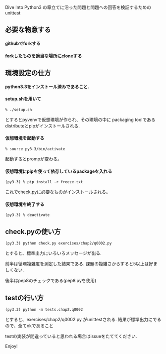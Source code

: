 Dive Into Python3 の章立てに沿った問題と問題への回答を検証するためのunittest

## 必要な物意する

#### githubでforkする

#### forkしたものを適当な場所にcloneする


## 環境設定の仕方

#### python3.3をインストール済みであること.

#### setup.shを用いて

    % ./setup.sh

とするとpyvenvで仮想環境が作られ、その環境の中に
packaging toolであるdistributeとpipがインストールされる.

#### 仮想環境を起動する

    % source py3.3/bin/activate

起動するとprompが変わる。

#### 仮想環境にpipを使って依存しているpackageを入れる

    (py3.3) % pip install -r freeze.txt

これでcheck.pyに必要なものがインストールされる。

#### 仮想環境を終了する

    (py3.3) % deactivate

## check.pyの使い方

    (py3.3) python check.py exercises/chap2/q0002.py

とすると、標準出力にいろいろメッセージが出る.

前半は循環複雑度を測定した結果である.
課題の複雑さからすると5以上は好ましくない.

後半はpep8のチェックである(pep8.pyを使用)


## testの行い方

    (py3.3) python -m tests.chap2.q0002

とすると、exercises/chap2/q0002.py がunittestされる.
結果が標準出力にでるので、全てokであること

testの実装が間違っていると思われる場合はissueをたててください.


Enjoy!

